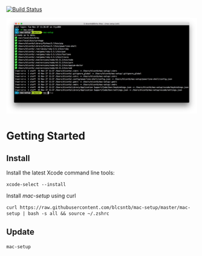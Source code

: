 [![Build Status](https://travis-ci.org/blcsntb/mac-setup.svg?branch=master)](https://travis-ci.org/blcsntb/mac-setup)

![](./iterm2.png)

# Getting Started

## Install

Install the latest Xcode command line tools:

```
xcode-select --install
```

Install *mac-setup* using curl

```
curl https://raw.githubusercontent.com/blcsntb/mac-setup/master/mac-setup | bash -s all && source ~/.zshrc
```

## Update

```
mac-setup
```
